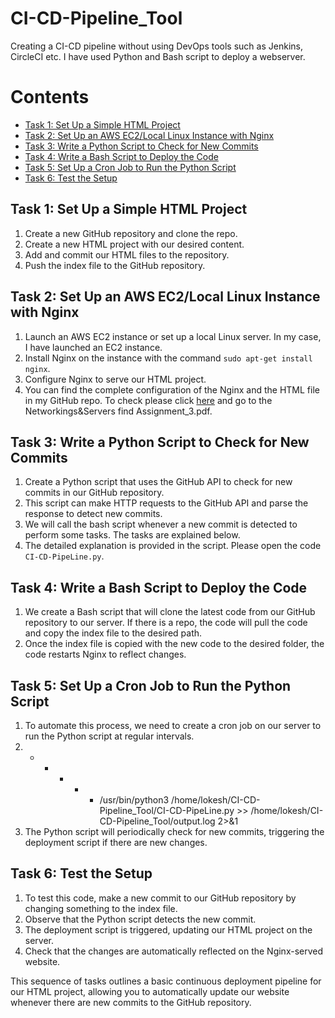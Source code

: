 # CI-CD-Pipeline_Tool
Creating a CI-CD pipeline without using DevOps tools such as Jenkins, CircleCI etc. I have used Python and Bash script to deploy a webserver.

# Contents

- [Task 1: Set Up a Simple HTML Project](#task-1-set-up-a-simple-html-project)
- [Task 2: Set Up an AWS EC2/Local Linux Instance with Nginx](#task-2-set-up-an-aws-ec2local-linux-instance-with-nginx)
- [Task 3: Write a Python Script to Check for New Commits](#task-3-write-a-python-script-to-check-for-new-commits)
- [Task 4: Write a Bash Script to Deploy the Code](#task-4-write-a-bash-script-to-deploy-the-code)
- [Task 5: Set Up a Cron Job to Run the Python Script](#task-5-set-up-a-cron-job-to-run-the-python-script)
- [Task 6: Test the Setup](#task-6-test-the-setup)

## Task 1: Set Up a Simple HTML Project
1. Create a new GitHub repository and clone the repo.
2. Create a new HTML project with our desired content.
3. Add and commit our HTML files to the repository.
4. Push the index file to the GitHub repository.

## Task 2: Set Up an AWS EC2/Local Linux Instance with Nginx
1. Launch an AWS EC2 instance or set up a local Linux server. In my case, I have launched an EC2 instance.
2. Install Nginx on the instance with the command `sudo apt-get install nginx`.
3. Configure Nginx to serve our HTML project.
4. You can find the complete configuration of the Nginx and the HTML file in my GitHub repo. To check please click [here](https://github.com/sayanalokesh/herovired_devops_assignment.git) and go to the Networkings&Servers find Assignment_3.pdf.

## Task 3: Write a Python Script to Check for New Commits
1. Create a Python script that uses the GitHub API to check for new commits in our GitHub repository.
2. This script can make HTTP requests to the GitHub API and parse the response to detect new commits.
3. We will call the bash script whenever a new commit is detected to perform some tasks. The tasks are explained below.
4. The detailed explanation is provided in the script. Please open the code `CI-CD-PipeLine.py`.

## Task 4: Write a Bash Script to Deploy the Code
1. We create a Bash script that will clone the latest code from our GitHub repository to our server. If there is a repo, the code will pull the code and copy the index file to the desired path.
2. Once the index file is copied with the new code to the desired folder, the code restarts Nginx to reflect changes.

## Task 5: Set Up a Cron Job to Run the Python Script
1. To automate this process, we need to create a cron job on our server to run the Python script at regular intervals.
2. * * * * * /usr/bin/python3 /home/lokesh/CI-CD-Pipeline_Tool/CI-CD-PipeLine.py >> /home/lokesh/CI-CD-Pipeline_Tool/output.log 2>&1
3. The Python script will periodically check for new commits, triggering the deployment script if there are new changes.

## Task 6: Test the Setup
1. To test this code, make a new commit to our GitHub repository by changing something to the index file.
2. Observe that the Python script detects the new commit.
3. The deployment script is triggered, updating our HTML project on the server.
4. Check that the changes are automatically reflected on the Nginx-served website.

This sequence of tasks outlines a basic continuous deployment pipeline for our HTML project, allowing you to automatically update our website whenever there are new commits to the GitHub repository.
